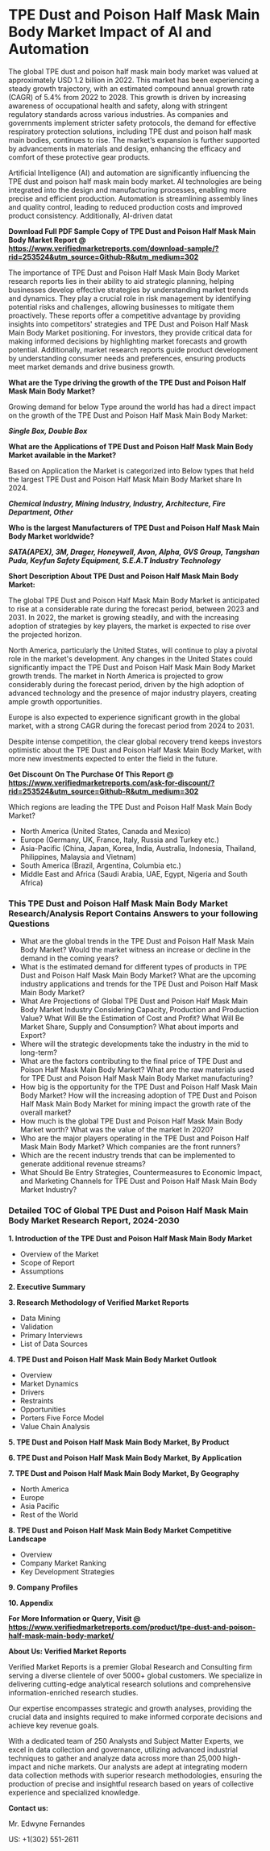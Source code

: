 <meta name="title" content="Global TPE Dust and Poison Half Mask Main Body Market Impact of AI and Automation"><meta name="description" content="The global TPE dust and poison half mask main body market was valued at approximately USD 1.2 billion in 2022. This market has been experiencing a steady growth trajec"><meta name="title" content="TPE Dust and Poison Half Mask Main Body Market Size, Share, Scope, Trends, Growth, Opportunities, Analysis, Forecast"><h1>TPE Dust and Poison Half Mask Main Body Market Impact of AI and Automation</h1><p>The global TPE dust and poison half mask main body market was valued at approximately USD 1.2 billion in 2022. This market has been experiencing a steady growth trajectory, with an estimated compound annual growth rate (CAGR) of 5.4% from 2022 to 2028. This growth is driven by increasing awareness of occupational health and safety, along with stringent regulatory standards across various industries. As companies and governments implement stricter safety protocols, the demand for effective respiratory protection solutions, including TPE dust and poison half mask main bodies, continues to rise. The market’s expansion is further supported by advancements in materials and design, enhancing the efficacy and comfort of these protective gear products.</p><p>Artificial Intelligence (AI) and automation are significantly influencing the TPE dust and poison half mask main body market. AI technologies are being integrated into the design and manufacturing processes, enabling more precise and efficient production. Automation is streamlining assembly lines and quality control, leading to reduced production costs and improved product consistency. Additionally, AI-driven datat</p><p id="" class=""><strong>Download Full PDF Sample Copy of TPE Dust and Poison Half Mask Main Body Market Report @ <a href="https://www.verifiedmarketreports.com/download-sample/?rid=253524&utm_source=Github-R&utm_medium=302" target="_blank">https://www.verifiedmarketreports.com/download-sample/?rid=253524&utm_source=Github-R&utm_medium=302</a></strong></p><p>The importance of&nbsp;TPE Dust and Poison Half Mask Main Body Market research reports lies in their ability to aid strategic planning, helping businesses develop effective strategies by understanding market trends and dynamics. They play a crucial role in risk management by identifying potential risks and challenges, allowing businesses to mitigate them proactively. These reports offer a competitive advantage by providing insights into competitors' strategies and TPE Dust and Poison Half Mask Main Body Market positioning. For investors, they provide critical data for making informed decisions by highlighting market forecasts and growth potential. Additionally, market research reports guide product development by understanding consumer needs and preferences, ensuring products meet market demands and drive business growth.</p><p><strong>What are the&nbsp;Type driving the growth of the TPE Dust and Poison Half Mask Main Body Market?</strong></p><p id="" class="">Growing demand for below Type around the world has had a direct impact on the growth of the TPE Dust and Poison Half Mask Main Body Market:</p><em><strong>Single Box, Double Box</strong></em></p><strong>What are the&nbsp;Applications&nbsp;of TPE Dust and Poison Half Mask Main Body Market available in the Market?</strong></p><p id="" class="">Based on Application the Market is categorized into Below types that held the largest TPE Dust and Poison Half Mask Main Body Market share In 2024.</p><em><strong>Chemical Industry, Mining Industry, Industry, Architecture, Fire Department, Other</strong></em></p><strong>Who is the largest Manufacturers of TPE Dust and Poison Half Mask Main Body Market worldwide?</strong></p><p><em><strong>SATA(APEX), 3M, Drager, Honeywell, Avon, Alpha, GVS Group, Tangshan Puda, Keyfun Safety Equipment, S.E.A.T Industry Technology</strong></em></p><p id="" class=""><strong>Short Description About TPE Dust and Poison Half Mask Main Body Market:</strong></p><p>The global TPE Dust and Poison Half Mask Main Body Market is anticipated to rise at a considerable rate during the forecast period, between 2023 and 2031. In 2022, the market is growing steadily, and with the increasing adoption of strategies by key players, the market is expected to rise over the projected horizon.</p><p>North America, particularly the United States, will continue to play a pivotal role in the market's development. Any changes in the United States could significantly impact the TPE Dust and Poison Half Mask Main Body Market growth trends. The market in North America is projected to grow considerably during the forecast period, driven by the high adoption of advanced technology and the presence of major industry players, creating ample growth opportunities.</p><p>Europe is also expected to experience significant growth in the global market, with a strong CAGR during the forecast period from 2024 to 2031.</p><p>Despite intense competition, the clear global recovery trend keeps investors optimistic about the TPE Dust and Poison Half Mask Main Body Market, with more new investments expected to enter the field in the future.</p><p id="" class=""><strong>Get Discount On The Purchase Of This Report @ <a href="https://www.verifiedmarketreports.com/ask-for-discount/?rid=253524&utm_source=Github-R&utm_medium=302" target="_blank">https://www.verifiedmarketreports.com/ask-for-discount/?rid=253524&utm_source=Github-R&utm_medium=302</a></strong></p>Which regions are leading the TPE Dust and Poison Half Mask Main Body Market?</p><ul><li>North America (United States, Canada and Mexico)</li><li>Europe (Germany, UK, France, Italy, Russia and Turkey etc.)</li><li>Asia-Pacific (China, Japan, Korea, India, Australia, Indonesia, Thailand, Philippines, Malaysia and Vietnam)</li><li>South America (Brazil, Argentina, Columbia etc.)</li><li>Middle East and Africa (Saudi Arabia, UAE, Egypt, Nigeria and South Africa)</li></ul><h3 id="" class="">This TPE Dust and Poison Half Mask Main Body Market Research/Analysis Report Contains Answers to your following Questions</h3><ul><li>What are the global trends in the TPE Dust and Poison Half Mask Main Body Market? Would the market witness an increase or decline in the demand in the coming years?</li><li>What is the estimated demand for different types of products in TPE Dust and Poison Half Mask Main Body Market? What are the upcoming industry applications and trends for the TPE Dust and Poison Half Mask Main Body Market?</li><li>What Are Projections of Global TPE Dust and Poison Half Mask Main Body Market Industry Considering Capacity, Production and Production Value? What Will Be the Estimation of Cost and Profit? What Will Be Market Share, Supply and Consumption? What about imports and Export?</li><li>Where will the strategic developments take the industry in the mid to long-term?</li><li>What are the factors contributing to the final price of TPE Dust and Poison Half Mask Main Body Market? What are the raw materials used for TPE Dust and Poison Half Mask Main Body Market manufacturing?</li><li>How big is the opportunity for the TPE Dust and Poison Half Mask Main Body Market? How will the increasing adoption of TPE Dust and Poison Half Mask Main Body Market for mining impact the growth rate of the overall market?</li><li>How much is the global TPE Dust and Poison Half Mask Main Body Market worth? What was the value of the market In 2020?</li><li>Who are the major players operating in the TPE Dust and Poison Half Mask Main Body Market? Which companies are the front runners?</li><li>Which are the recent industry trends that can be implemented to generate additional revenue streams?</li><li>What Should Be Entry Strategies, Countermeasures to Economic Impact, and Marketing Channels for TPE Dust and Poison Half Mask Main Body Market Industry?</li></ul><h3 id="" class="">Detailed TOC of Global TPE Dust and Poison Half Mask Main Body Market Research Report, 2024-2030</h3><p id="" class=""><strong>1. Introduction of the TPE Dust and Poison Half Mask Main Body Market</strong></p><ul><li>Overview of the Market</li><li>Scope of Report</li><li>Assumptions</li></ul><p id="" class=""><strong>2. Executive Summary</strong></p><p id="" class=""><strong>3. Research Methodology of Verified Market Reports</strong></p><ul><li>Data Mining</li><li>Validation</li><li>Primary Interviews</li><li>List of Data Sources</li></ul><p id="" class=""><strong>4. TPE Dust and Poison Half Mask Main Body Market Outlook</strong></p><ul><li>Overview</li><li>Market Dynamics</li><li>Drivers</li><li>Restraints</li><li>Opportunities</li><li>Porters Five Force Model</li><li>Value Chain Analysis</li></ul><p id="" class=""><strong>5. TPE Dust and Poison Half Mask Main Body Market, By Product</strong></p><p id="" class=""><strong>6. TPE Dust and Poison Half Mask Main Body Market, By Application</strong></p><p id="" class=""><strong>7. TPE Dust and Poison Half Mask Main Body Market, By Geography</strong></p><ul><li>North America</li><li>Europe</li><li>Asia Pacific</li><li>Rest of the World</li></ul><p id="" class=""><strong>8. TPE Dust and Poison Half Mask Main Body Market Competitive Landscape</strong></p><ul><li>Overview</li><li>Company Market Ranking</li><li>Key Development Strategies</li></ul><p id="" class=""><strong>9. Company Profiles</strong></p><p id="" class=""><strong>10. Appendix</strong></p><p id="" class=""><strong>For More Information or Query, Visit @ <a href="https://www.verifiedmarketreports.com/product/tpe-dust-and-poison-half-mask-main-body-market/" target="_blank">https://www.verifiedmarketreports.com/product/tpe-dust-and-poison-half-mask-main-body-market/</a></strong></p><p id="" class=""><strong>About Us: Verified Market Reports</strong></p><p id="" class="">Verified Market Reports is a premier Global Research and Consulting firm serving a diverse clientele of over 5000+ global customers. We specialize in delivering cutting-edge analytical research solutions and comprehensive information-enriched research studies.</p><p id="" class="">Our expertise encompasses strategic and growth analyses, providing the crucial data and insights required to make informed corporate decisions and achieve key revenue goals.</p><p id="" class="">With a dedicated team of 250 Analysts and Subject Matter Experts, we excel in data collection and governance, utilizing advanced industrial techniques to gather and analyze data across more than 25,000 high-impact and niche markets. Our analysts are adept at integrating modern data collection methods with superior research methodologies, ensuring the production of precise and insightful research based on years of collective experience and specialized knowledge.</p><p id="" class=""><strong>Contact us:</strong></p><p id="" class="">Mr. Edwyne Fernandes</p><p id="" class="">US: +1(302) 551-2611</p>